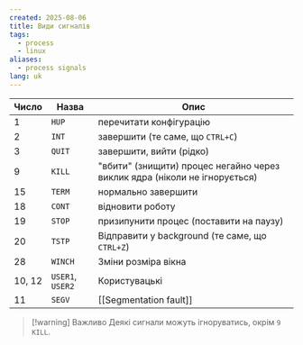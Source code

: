 ```yaml
---
created: 2025-08-06
title: Види сигналів
tags:
  - process
  - linux
aliases:
  - process signals
lang: uk
---
```


| **Число**  | **Назва**        | **Опис**                                                                   |
| ---------- | ---------------- | -------------------------------------------------------------------------- |
| $1$        | `HUP`            | перечитати конфігурацію                                                    |
| $2$        | `INT`            | завершити (те саме, що `CTRL+C`)                                           |
| $3$        | `QUIT`           | завершити, вийти (рідко)                                                   |
| $9$        | `KILL`           | "вбити" (знищити) процес негайно через виклик ядра (ніколи не ігнорується) |
| $15$       | `TERM`           | нормально завершити                                                        |
| $18$       | `CONT`           | відновити роботу                                                           |
| $19$       | `STOP`           | призипунити процес (поставити на паузу)                                    |
| $20$       | `TSTP`           | Відправити у background (те саме, що `CTRL+Z`)                             |
| $28$       | `WINCH`          | Зміни розміра вікна                                                        |
| $10$, $12$ | `USER1`, `USER2` | Користувацькі                                                              |
| $11$       | `SEGV`           | [[Segmentation fault]]                                                     |


> [!warning] Важливо
> Деякі сигнали можуть ігноруватись, окрім `9 KILL`.

